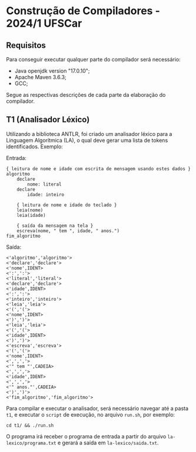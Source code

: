 # Construção de Compiladores - 2024/1 UFSCar


## Requisitos

Para conseguir executar qualquer parte do compilador será necessário:

- Java openjdk version "17.0.10";
- Apache Maven 3.6.3;
- GCC;

Segue as respectivas descrições de cada parte da elaboração do compilador.

## T1 (Analisador Léxico)

Utilizando a biblioteca ANTLR, foi criado um analisador léxico para a Linguagem Algorítmica (LA), o qual deve gerar uma lista de tokens identificados. Exemplo:

Entrada:
```
{ leitura de nome e idade com escrita de mensagem usando estes dados }
algoritmo
	declare
		nome: literal
	declare
		idade: inteiro

	{ leitura de nome e idade do teclado }
	leia(nome)
	leia(idade)

	{ saída da mensagem na tela }
	escreva(nome, " tem ", idade, " anos.")
fim_algoritmo
```

Saída:
```
<'algoritmo','algoritmo'>
<'declare','declare'>
<'nome',IDENT>
<':',':'>
<'literal','literal'>
<'declare','declare'>
<'idade',IDENT>
<':',':'>
<'inteiro','inteiro'>
<'leia','leia'>
<'(','('>
<'nome',IDENT>
<')',')'>
<'leia','leia'>
<'(','('>
<'idade',IDENT>
<')',')'>
<'escreva','escreva'>
<'(','('>
<'nome',IDENT>
<',',','>
<'" tem "',CADEIA>
<',',','>
<'idade',IDENT>
<',',','>
<'" anos."',CADEIA>
<')',')'>
<'fim_algoritmo','fim_algoritmo'>
```

Para compilar e executar o analisador, será necessário navegar até a pasta `t1`, e executar o `script` de execução, no arquivo `run.sh`, por exemplo:

```
cd t1/ && ./run.sh
```

O programa irá receber o programa de entrada a partir do arquivo `la-lexico/programa.txt` e gerará a saída em `la-lexico/saida.txt`.
